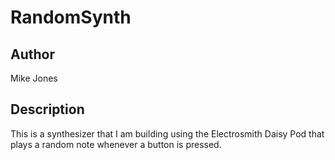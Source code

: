 # RandomSynth

## Author

Mike Jones

## Description

This is a synthesizer that I am building using the Electrosmith Daisy Pod that plays a random note whenever a button is pressed.
